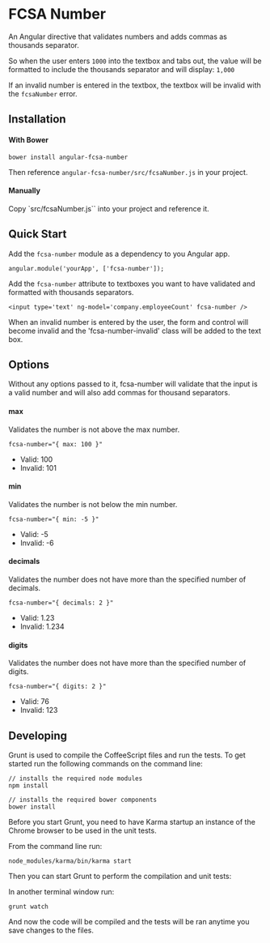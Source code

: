 # FCSA Number

An Angular directive that validates numbers and adds commas as thousands separator. 

So when the user enters `1000` into the textbox and tabs out, the value will be formatted to include the thousands separator and will display: `1,000`

If an invalid number is entered in the textbox, the textbox will be invalid with the `fcsaNumber` error.

## Installation

#### With Bower

    bower install angular-fcsa-number

Then reference `angular-fcsa-number/src/fcsaNumber.js` in your project.

#### Manually

Copy `src/fcsaNumber.js`` into your project and reference it.

## Quick Start

Add the `fcsa-number` module as a dependency to you Angular app.
 
    angular.module('yourApp', ['fcsa-number']);

Add the `fcsa-number` attribute to textboxes you want to have validated and formatted with thousands separators.

    <input type='text' ng-model='company.employeeCount' fcsa-number />

When an invalid number is entered by the user, the form and control will become invalid and the 'fcsa-number-invalid' class will be added to the text box.

## Options

Without any options passed to it, fcsa-number will validate that the input is a valid number and will also add commas for thousand separators.


#### max

Validates the number is not above the max number.

    fcsa-number="{ max: 100 }"

 * Valid: 100
 * Invalid: 101

#### min

Validates the number is not below the min number.

    fcsa-number="{ min: -5 }"

 * Valid: -5
 * Invalid: -6

#### decimals

Validates the number does not have more than the specified number of decimals.

    fcsa-number="{ decimals: 2 }"

 * Valid: 1.23
 * Invalid: 1.234

#### digits

Validates the number does not have more than the specified number of digits.

    fcsa-number="{ digits: 2 }"

 * Valid: 76
 * Invalid: 123

## Developing

Grunt is used to compile the CoffeeScript files and run the tests. To get started run the following commands on the command line:

    // installs the required node modules
    npm install

    // installs the required bower components
    bower install

Before you start Grunt, you need to have Karma startup an instance of the Chrome browser to be used in the unit tests.

From the command line run:

    node_modules/karma/bin/karma start

Then you can start Grunt to perform the compilation and unit tests:

In another terminal window run:

    grunt watch

And now the code will be compiled and the tests will be ran anytime you save changes to the files.
